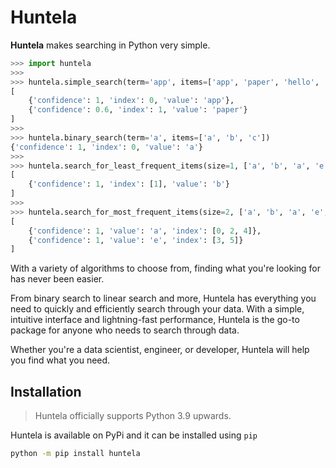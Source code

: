 # Huntela
**Huntela** makes searching in Python very simple.

```python
>>> import huntela
>>>
>>> huntela.simple_search(term='app', items=['app', 'paper', 'hello', 'world'])
[
    {'confidence': 1, 'index': 0, 'value': 'app'},
    {'confidence': 0.6, 'index': 1, 'value': 'paper'}
]
>>>
>>> huntela.binary_search(term='a', items=['a', 'b', 'c'])
{'confidence': 1, 'index': 0, 'value': 'a'}
>>>
>>> huntela.search_for_least_frequent_items(size=1, ['a', 'b', 'a', 'e', 'a', 'e'])
[
    {'confidence': 1, 'index': [1], 'value': 'b'}
]
>>>
>>> huntela.search_for_most_frequent_items(size=2, ['a', 'b', 'a', 'e', 'a', 'e'])
[
    {'confidence': 1, 'value': 'a', 'index': [0, 2, 4]},
    {'confidence': 1, 'value': 'e', 'index': [3, 5]}
]
```

With a variety of algorithms to choose from, finding what you're looking for has never been easier.

From binary search to linear search and more, Huntela has everything you need to 
quickly and efficiently search through your data. With a simple, intuitive interface
and lightning-fast performance, Huntela is the go-to package for anyone who needs to search through data.

Whether you're a data scientist, engineer, or  developer, Huntela will help you find what you need.

## Installation

> Huntela officially supports Python 3.9 upwards. 

Huntela is available on PyPi and it can be installed using `pip`

```bash
python -m pip install huntela
```
